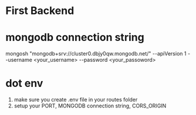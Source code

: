 <h1>First Backend</h1>

# mongodb connection string
mongosh "mongodb+srv://cluster0.dbjy0qw.mongodb.net/" --apiVersion 1 --username <your_username> --password <your_passoword>

# dot env
1. make sure you create .env file in your routes folder <br>
2. setup your PORT, MONGODB connection string, CORS_ORIGIN <br>
